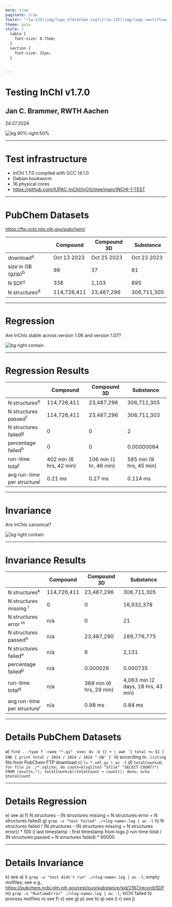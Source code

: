 ```yaml
---
marp: true
paginate: true
footer: "![w:125](img/logo_nfdi4chem.svg)\t![w:125](img/logo_vwstiftung.svg)"
theme: gaia
style: |
  table {
    font-size: 0.75em;
  }
  section {
    font-size: 31px;
  }


---
```

# Testing InChI v1.7.0

## Jan C. Brammer, RWTH Aachen

24.07.2024

![bg 90% right:50%](img/logo_pubchem.svg)


---
# Test infrastructure

* InChI 1.7.0 compiled with GCC 14.1.0
* Debian bookworm
* 16 physical cores
* https://github.com/IUPAC-InChI/InChI/tree/main/INCHI-1-TEST


---
# PubChem Datasets

https://ftp.ncbi.nlm.nih.gov/pubchem/

| | Compound | Compound 3D | Substance |
|---|---|---|---|
| download<sup>a</sup> | Oct 13 2023 | Oct 25 2023 | Oct 23 2023 |
| size in GB (gzip)<sup>b</sup> | 99 | 37 | 81 |
| N SDF<sup>c</sup> | 338 | 1,103 | 895 |
| N structures<sup>d</sup> | 114,726,411 | 23,487,296 | 306,711,305 |


---
# Regression

Are InChIs stable across version 1.06 and version 1.07?

![bg right contain](img/regression.svg)


---
# Regression Results

| | Compound | Compound 3D | Substance |
|---|---|---|---|
| N structures<sup>e</sup> | 114,726,411 | 23,487,296 | 306,711,305 |
| N structures passed<sup>f</sup> | 114,726,411 | 23,487,296 | 306,711,303 |
| N structures failed<sup>g</sup> | 0 | 0 | 2 |
| percentage failed<sup>h</sup> | 0 | 0 | 0.00000064 |
| run-time total<sup>i</sup> | 402 min (6 hrs, 42 min) | 106 min (1 hr, 46 min) | 585 min (9 hrs, 45 min) |
| avg run-time per structure<sup>j</sup> | 0.21 ms | 0.27 ms | 0.114 ms |


---
# Invariance

Are InChIs canonical?

![bg right contain](img/invariance.svg)


---
# Invariance Results

| | Compound | Compound 3D | Substance |
|---|---|---|---|
| N structures<sup>k</sup> | 114,726,411 | 23,487,296 | 306,711,305 |
| N structures missing <sup>l</sup> | 0 | 0 | 16,932,378 |
| N structures error <sup>m</sup> | n/a | 0 |  21 |
| N structures passed<sup>n</sup> | n/a | 23,487,290 | 289,776,775 |
| N structures failed<sup>o</sup> | n/a | 6 | 2,131 |
| percentage failed<sup>p</sup> | n/a | 0.000026 | 0.000735 |
| run-time total<sup>q</sup> | n/a | 389 min (6 hrs, 29 min) | 4,063 min (2 days, 18 hrs, 43 min) |
| avg run-time per structure<sup>r</sup> | n/a | 0.98 ms | 0.84 ms |


---
# Details PubChem Datasets

a) `find . -type f -name "*.gz" -exec du -b {} + | awk '{ total += $1 } END { print total / 1024 / 1024 / 1024 " GB" }'`
b) according to `.listing` file from PubChem FTP download
c) `ls *.sdf.gz | wc -l`
d) `totalCount=0; for file in ./*.sqlite; do count=$(sqlite3 "$file" "SELECT COUNT(*) FROM results;"); totalCount=$((totalCount + count)); done; echo $totalCount`


---
# Details Regression

e) see a)
f) N structures - (N structures missing + N structures error + N structures failed)
g) `grep -o "test failed" ./<log-name>.log | wc -l`
h) N structures failed / (N structures - (N structures missing + N structures error)) * 100
i) last timestamp - first timestamp from logs
j) run-time total / (N structures passed + N structures failed) * 60000


---
# Details Invariance

k) see a)
l) `grep -o "test didn't run" ./<log-name>.log | wc -l`; empty molfiles; see e.g., https://pubchem.ncbi.nlm.nih.gov/rest/pug/substance/sid/2167/record/SDF
m) `grep -o "RuntimeError" ./<log-name>.log | wc -l`; InChI failed to process molfiles
n) see f)
o) see g)
p) see h)
q) see i)
r) see j)
